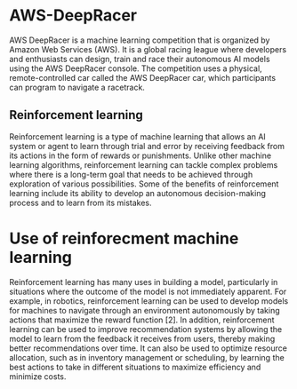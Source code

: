 # AWS-DeepRacer
AWS DeepRacer is a machine learning competition that is organized by Amazon Web Services (AWS). It is a global racing league where developers and enthusiasts can design, train and race their autonomous AI models using the AWS DeepRacer console. The competition uses a physical, remote-controlled car called the AWS DeepRacer car, which participants can program to navigate a racetrack.

## Reinforcement learning
Reinforcement learning is a type of machine learning that allows an AI system or agent to learn through trial and error by receiving feedback from its actions in the form of rewards or punishments. Unlike other machine learning algorithms, reinforcement learning can tackle complex problems where there is a long-term goal that needs to be achieved through exploration of various possibilities. Some of the benefits of reinforcement learning include its ability to develop an autonomous decision-making process and to learn from its mistakes.
# Use of reinforecment machine learning 
Reinforcement learning has many uses in building a model, particularly in situations where the outcome of the model is not immediately apparent. For example, in robotics, reinforcement learning can be used to develop models for machines to navigate through an environment autonomously by taking actions that maximize the reward function [2]. In addition, reinforcement learning can be used to improve recommendation systems by allowing the model to learn from the feedback it receives from users, thereby making better recommendations over time. It can also be used to optimize resource allocation, such as in inventory management or scheduling, by learning the best actions to take in different situations to maximize efficiency and minimize costs.
